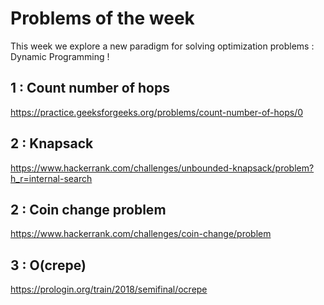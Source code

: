 Problems of the week
===

This week we explore a new paradigm for solving optimization problems : Dynamic Programming !


## 1 : Count number of hops
https://practice.geeksforgeeks.org/problems/count-number-of-hops/0

## 2 : Knapsack
https://www.hackerrank.com/challenges/unbounded-knapsack/problem?h_r=internal-search

## 2 : Coin change problem
https://www.hackerrank.com/challenges/coin-change/problem

## 3 : O(crepe)
https://prologin.org/train/2018/semifinal/ocrepe
